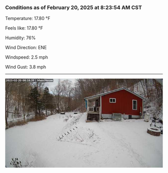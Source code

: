 ### Conditions as of February 20, 2025 at 8:23:54 AM CST 

Temperature: 17.80 &deg;F

Feels like: 17.80 &deg;F

Humidity: 76%

Wind Direction: ENE

Windspeed: 2.5 mph

Wind Gust: 3.8 mph

---

<img src="./images/latest.jpeg"/>

